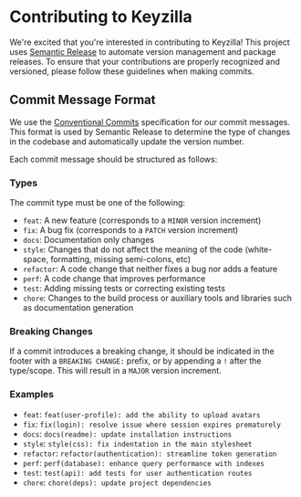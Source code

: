# Contributing to Keyzilla

We're excited that you're interested in contributing to Keyzilla! This project uses [Semantic Release](https://semantic-release.gitbook.io/semantic-release/) to automate version management and package releases. To ensure that your contributions are properly recognized and versioned, please follow these guidelines when making commits.

## Commit Message Format

We use the [Conventional Commits](https://www.conventionalcommits.org/) specification for our commit messages. This format is used by Semantic Release to determine the type of changes in the codebase and automatically update the version number.

Each commit message should be structured as follows:

### Types

The commit type must be one of the following:

- `feat`: A new feature (corresponds to a `MINOR` version increment)
- `fix`: A bug fix (corresponds to a `PATCH` version increment)
- `docs`: Documentation only changes
- `style`: Changes that do not affect the meaning of the code (white-space, formatting, missing semi-colons, etc)
- `refactor`: A code change that neither fixes a bug nor adds a feature
- `perf`: A code change that improves performance
- `test`: Adding missing tests or correcting existing tests
- `chore`: Changes to the build process or auxiliary tools and libraries such as documentation generation

### Breaking Changes

If a commit introduces a breaking change, it should be indicated in the footer with a `BREAKING CHANGE:` prefix, or by appending a `!` after the type/scope. This will result in a `MAJOR` version increment.

### Examples

- `feat`: `feat(user-profile): add the ability to upload avatars`
- `fix`: `fix(login): resolve issue where session expires prematurely`
- `docs`: `docs(readme): update installation instructions`
- `style`: `style(css): fix indentation in the main stylesheet`
- `refactor`: `refactor(authentication): streamline token generation`
- `perf`: `perf(database): enhance query performance with indexes`
- `test`: `test(api): add tests for user authentication routes`
- `chore`: `chore(deps): update project dependencies`

